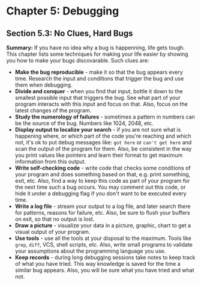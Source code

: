 # Chapter 5: Debugging

## Section 5.3: No Clues, Hard Bugs

**Summary:** If you have no idea why a bug is happenning, life gets tough.
This chapter lists some techniques for making your life easier by showing you how to make your bugs discovarable.
Such clues are:

- **Make the bug reproducible** - make it so that the bug appears every time. Research the input and conditions that trigger the bug and use them
  when debugging.
- **Divide and conquer** - when you find that input, bottle it down to the smallest possible input that triggers the bug.
  See what part of your program interacts with this input and focus on that. Also, focus on the latest changes of the program.
- **Study the numerology of failures** - sometimes a pattern in numbers can be the source of the bug. Numbers like 1024, 2048, etc.
- **Display output to localize your search** - if you are not sure what is happening where, or which part of the code you're reaching and which not,
  it's ok to put debug messages like: `got here` or `can't get here` and scan the output of the program for them.
  Also, be consistent in the way you print values like pointers and learn their format to get maximum information from this output.
- **Write self-checking code** - write code that checks some conditions of your program and does something based on that, e.g. print something, exit, etc. Also, find a way to keep this code as part of your program for the next time such a bug occurs. You may comment out this code, or hide it under a debugging flag if you don't want to be executed every time.
- **Write a log file** - stream your output to a log file, and later search there for patterns, reasons for failure, etc. Also, be sure to flush your buffers on exit, so that no output is lost.
- **Draw a picture** - visualize your data in a picture, graphic, chart to get a visual output of your program.
- **Use tools** - use all the tools at your disposal to the maximum. Tools like `grep`, `diff`, VCS, shell scripts, etc.
  Also, write small programs to validate your assumptions about the programming language you use.
- **Keep records** - during long debugging sessions take notes to keep track of what you have tried. This way knowledge is saved for the time a similar bug appears. Also, you will be sure what you have tried and what not.
